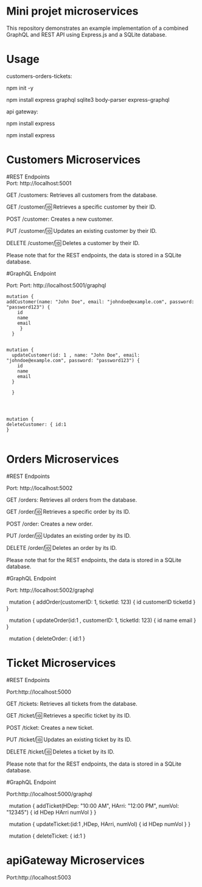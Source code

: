 # Mini projet microservices
This repository demonstrates an example implementation of a combined GraphQL and REST API using Express.js and a SQLite database. 
# Usage
customers-orders-tickets:

npm init -y

npm install express graphql sqlite3 body-parser express-graphql

api gateway:

npm install express

npm install express

# Customers Microservices
#REST Endpoints  
Port: http://localhost:5001

GET /customers: Retrieves all customers from the database.

GET /customer/:id: Retrieves a specific customer by their ID.

POST /customer: Creates a new customer.

PUT /customer/:id: Updates an existing customer by their ID.

DELETE /customer/:id: Deletes a customer by their ID.

Please note that for the REST endpoints, the data is stored in a SQLite database.

#GraphQL Endpoint

Port: Port: http://localhost:5001/graphql
``` 
mutation {
addCustomer(name: "John Doe", email: "johndoe@example.com", password: "password123") {
    id
    name
    email
     }
  }

``` 


``` 

mutation {
  updateCustomer(id: 1 , name: "John Doe", email: "johndoe@example.com", password: "password123") {
    id
    name
    email
  }

  } 
  
  ```

 ``` 
 
 
 mutation {
deleteCustomer: { id:1
 }
 
 
 ``` 




# Orders Microservices 

#REST Endpoints

Port: http://localhost:5002

GET /orders: Retrieves all orders from the database.

GET /order/:id: Retrieves a specific order by its ID.

POST /order: Creates a new order.

PUT /order/:id: Updates an existing order by its ID.

DELETE /order/:id: Deletes an order by its ID.

Please note that for the REST endpoints, the data is stored in a SQLite database.

#GraphQL Endpoint

Port: http://localhost:5002/graphql


``` ```mutation {
  addOrder(customerID: 1, ticketId: 123) {
    id
    customerID
    ticketId
  }
}``` ```

``` ```mutation {
  updateOrder(id:1 , customerID: 1, ticketId: 123) {
    id
    name
    email
  }
}``` ```

``` ```mutation {
deleteOrder: { id:1
 }``` ```


# Ticket Microservices 

#REST Endpoints

Port:http://localhost:5000

GET /tickets: Retrieves all tickets from the database.

GET /ticket/:id: Retrieves a specific ticket by its ID.

POST /ticket: Creates a new ticket.

PUT /ticket/:id: Updates an existing ticket by its ID.

DELETE /ticket/:id: Deletes a ticket by its ID.


Please note that for the REST endpoints, the data is stored in a SQLite database.

#GraphQL Endpoint

Port:http://localhost:5000/graphql

``` ```mutation {
  addTicket(HDep: "10:00 AM", HArri: "12:00 PM", numVol: "12345") {
    id
    HDep
    HArri
    numVol
  }
}``` ```

``` ```mutation {
  updateTicket:(id:1 ,HDep, HArri, numVol) {
    id
    HDep
    numVol
  }
}``` ```

``` ```mutation {
deleteTicket: { id:1
 }``` ```

# apiGateway Microservices 

Port:http://localhost:5003
